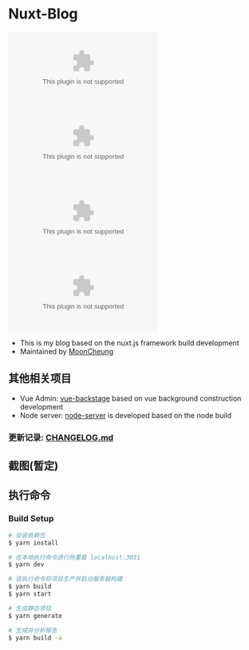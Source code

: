 # Nuxt-Blog

[![GitHub stars](https://img.shields.io/github/stars/MoonCheung/iKmoons.com?style=flat-square)](https://github.com/MoonCheung/iKmoons.com/stargazers)
[![GitHub issues](https://img.shields.io/github/issues/MoonCheung/iKmoons.com?style=flat-square)](https://github.com/MoonCheung/iKmoons.com/issues)
[![GitHub forks](https://img.shields.io/github/forks/MoonCheung/iKmoons.com?style=flat-square)](https://github.com/MoonCheung/iKmoons.com/network)
[![GitHub license](https://img.shields.io/github/license/MoonCheung/iKmoons.com?style=flat-square)](https://github.com/MoonCheung/iKmoons.com/blob/master/LICENSE)

- This is my blog based on the nuxt.js framework build development
- Maintained by [MoonCheung](mailto://salvador23@163.com)

## 其他相关项目

- Vue Admin: [vue-backstage](https://github.com/MoonCheung/vue-backstage) based on vue background construction development
- Node server: [node-server](https://github.com/MoonCheung/node-server) is developed based on the node build

### 更新记录: [CHANGELOG.md](./CHANGELOG.md)

## 截图(暂定)

## 执行命令

### Build Setup

```bash
# 安装依赖包
$ yarn install

# 在本地执行命令进行热重载 localhost:3031
$ yarn dev

# 该执行命令将项目生产并启动服务器构建
$ yarn build
$ yarn start

# 生成静态项目
$ yarn generate

# 生成并分析报告
$ yarn build -a
```
